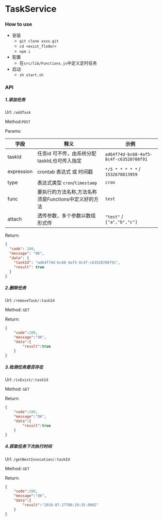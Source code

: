 # TaskService

### How to use

* 安装
	* `git clone xxxx.git`
	* `cd <exist_floder>` 
	* `npm i`
* 配置
	* 在`src/lib/Functions.js`中定义定时任务 
* 启动
	* `sh start.sh`


### API

##### 1.添加任务

Url: `/addTask`

Method:`POST`

Params:

| 字段 | 释义 | 示例
| --- | --- | ---
| taskId | 任务id 可不传，由系统分配taskId,也可传入指定| `ad64f74d-bc68-4af5-8c4f-c63520708f91`
| expression | crontab 表达式 或 时间戳 | `*/5 * * * * *` / `1532678813959`
| type | 表达式类型 `cron`/`timestamp` | `cron`
| func | 要执行的方法名称,方法名称须是Functions中定义好的方法 | `test`
| attach | 透传参数，多个参数以数组形式传 | `"test"` / `["a","b","c"]`

Return:

```json
{
  "code": 200,
  "message": "OK",
  "data": {
    "taskId": "ad64f74d-bc68-4af5-8c4f-c63520708f91",
    "result": true
  }
}
```

##### 2.删除任务

Url: `/removeTask/:taskId`

Method: `GET`

Return:

```json
{
	"code":200,
	"message":"OK",
	"data":{
		"result":true
	}
}
```

##### 3.检测任务是否存在

Url: `/isExist/:taskId`

Method: `GET`

Return:

```json
{
	"code":200,
	"message":"OK",
	"data":{
		"result":true
	}
}
```

##### 4.获取任务下次执行时间

Url: `/getNextInvocation/:taskId`

Method: `GET`

Return:

```json
{
	"code":200,
	"message":"OK",
	"data":{
		"result":"2018-07-27T08:29:35.000Z"
	}
}
```